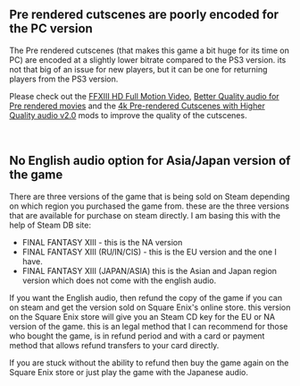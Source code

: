 ## Pre rendered cutscenes are poorly encoded for the PC version

The Pre rendered cutscenes (that makes this game a bit huge for its time on PC) are encoded at a slightly lower bitrate compared to the PS3 version. its not that big of an issue for new players, but it can be one for returning players from the PS3 version. 

Please check out the [FFXIII HD Full Motion Video](https://github.com/Surihix/Fixing-enhancing-Final-Fantasy-XIII/blob/main/docs/non_nova_mods.md#ffxiii-hd-full-motion-video), [Better Quality audio for Pre rendered movies](https://github.com/Surihix/Fixing-enhancing-Final-Fantasy-XIII/blob/main/docs/mods_for_both_frameworks.md#better-quality-audio-for-pre-rendered-movies) and the [4k Pre-rendered Cutscenes with Higher Quality audio v2.0](https://github.com/Surihix/Fixing-enhancing-Final-Fantasy-XIII/blob/main/docs/mods_for_both_frameworks.md#4k-pre-rendered-cutscenes-with-higher-quality-audio-v20) mods to improve the quality of the cutscenes.

<br>

## No English audio option for Asia/Japan version of the game

There are three versions of the game that is being sold on Steam depending on which region you purchased the game from. these are the three versions that are available for purchase on steam directly. I am basing this with the help of Steam DB site:
- FINAL FANTASY XIII - this is the NA version
- FINAL FANTASY XIII (RU/IN/CIS) - this is the EU version and the one I have.
- FINAL FANTASY XIII (JAPAN/ASIA) this is the Asian and Japan region version which does not come with the english audio.

If you want the English audio, then refund the copy of the game if you can on steam and get the version sold on Square Enix's online store. this version on the Square Enix store will give you an Steam CD key for the EU or NA version of the game. this is an legal method that I can recommend for those who bought the game, is in refund period and with a card or payment method that allows refund transfers to your card directly.

If you are stuck without the ability to refund then buy the game again on the Square Enix store or just play the game with the Japanese audio.
